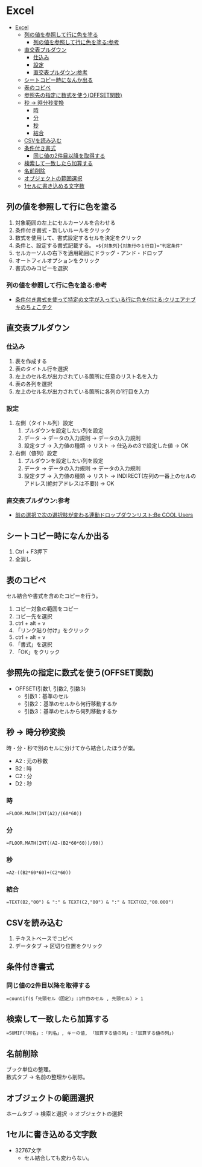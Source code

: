 # Excel

- [Excel](#excel)
  - [列の値を参照して行に色を塗る](#列の値を参照して行に色を塗る)
    - [列の値を参照して行に色を塗る:参考](#列の値を参照して行に色を塗る参考)
  - [直交表プルダウン](#直交表プルダウン)
    - [仕込み](#仕込み)
    - [設定](#設定)
    - [直交表プルダウン:参考](#直交表プルダウン参考)
  - [シートコピー時になんか出る](#シートコピー時になんか出る)
  - [表のコピペ](#表のコピペ)
  - [参照先の指定に数式を使う(OFFSET関数)](#参照先の指定に数式を使うoffset関数)
  - [秒 -\> 時分秒変換](#秒---時分秒変換)
    - [時](#時)
    - [分](#分)
    - [秒](#秒)
    - [結合](#結合)
  - [CSVを読み込む](#csvを読み込む)
  - [条件付き書式](#条件付き書式)
    - [同じ値の2件目以降を取得する](#同じ値の2件目以降を取得する)
  - [検索して一致したら加算する](#検索して一致したら加算する)
  - [名前削除](#名前削除)
  - [オブジェクトの範囲選択](#オブジェクトの範囲選択)
  - [1セルに書き込める文字数](#1セルに書き込める文字数)

## 列の値を参照して行に色を塗る

1. 対象範囲の左上にセルカーソルを合わせる
2. 条件付き書式 - 新しいルールをクリック
3. 数式を使用して、書式設定するセルを決定をクリック
4. 条件と、設定する書式記載する。
   ```=${対象列}{対象行の１行目}="判定条件"```
5. セルカーソルの右下を適用範囲にドラッグ・アンド・ドロップ
6. オートフィルオプションをクリック
7. 書式のみコピーを選択

### 列の値を参照して行に色を塗る:参考

- [条件付き書式を使って特定の文字が入っている行に色を付ける:クリエアナブキのちょこテク](https://www.crie.co.jp/chokotech/detail/270/)

## 直交表プルダウン

### 仕込み

1. 表を作成する
2. 表のタイトル行を選択
3. 左上のセル名が出力されている箇所に任意のリスト名を入力
4. 表の各列を選択
5. 左上のセル名が出力されている箇所に各列の1行目を入力

### 設定

1. 左側（タイトル列）設定
   1. プルダウンを設定したい列を設定
   2. データ -> データの入力規則 -> データの入力規則
   3. 設定タブ -> 入力値の種類 -> リスト -> 仕込みの3で設定した値 -> OK
2. 右側（値列）設定
   1. プルダウンを設定したい列を設定
   2. データ -> データの入力規則 -> データの入力規則
   3. 設定タブ -> 入力値の種類 -> リスト -> INDIRECT(左列の一番上のセルのアドレス(絶対アドレスは不要)) -> OK

### 直交表プルダウン:参考

- [前の選択で次の選択肢が変わる連動ドロップダウンリスト:Be COOL Users](https://www.becoolusers.com/excel/indirect-list.html)

## シートコピー時になんか出る

1. Ctrl + F3押下
2. 全消し

## 表のコピペ

セル結合や書式を含めたコピーを行う。

1. コピー対象の範囲をコピー
2. コピー先を選択
3. ctrl + alt + v
4. 「リンク貼り付け」をクリック
5. ctrl + alt + v
6. 「書式」を選択
7. 「OK」をクリック

## 参照先の指定に数式を使う(OFFSET関数)

- OFFSET(引数1, 引数2, 引数3)
  - 引数1：基準のセル
  - 引数2：基準のセルから何行移動するか
  - 引数3：基準のセルから何列移動するか

## 秒 -> 時分秒変換

時・分・秒で別のセルに分けてから結合したほうが楽。

- A2 : 元の秒数
- B2 : 時
- C2 : 分
- D2 : 秒

### 時

``` txt
=FLOOR.MATH(INT(A2)/(60*60))
```

### 分

``` txt
=FLOOR.MATH(INT((A2-(B2*60*60))/60))
```

### 秒

``` txt
=A2-((B2*60*60)+(C2*60))
```

### 結合

``` txt
=TEXT(B2,"00") & ":" & TEXT(C2,"00") & ":" & TEXT(D2,"00.000")
```

## CSVを読み込む

1. テキストベースでコピペ
2. データタブ -> 区切り位置をクリック

## 条件付き書式

### 同じ値の2件目以降を取得する

``` txt
=countif($「先頭セル（固定）」:1件目のセル , 先頭セル) > 1
```

## 検索して一致したら加算する

``` txt
=SUMIF(「列名」:「列名」, キーの値, 「加算する値の列」:「加算する値の列」)
```

## 名前削除

ブック単位の整理。  
数式タブ -> 名前の整理から削除。

## オブジェクトの範囲選択

ホームタブ -> 検索と選択 -> オブジェクトの選択

## 1セルに書き込める文字数

- 32767文字
    - セル結合しても変わらない。
